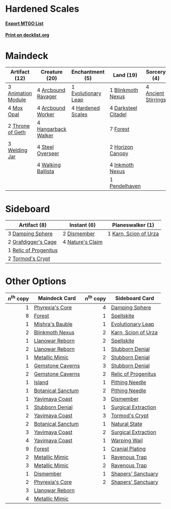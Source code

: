 # Hardened Scales

#### [Export MTGO List](../collection/Hardened%20Scales/Hardened%20Scales.txt)
#### [Print on decklist.org](http://decklist.org/?deckmain=4%09Ancient%20Stirrings%0A3%09Animation%20Module%0A4%09Arcbound%20Ravager%0A4%09Arcbound%20Worker%0A1%09Blinkmoth%20Nexus%0A4%09Darksteel%20Citadel%0A1%09Evolutionary%20Leap%0A7%09Forest%0A4%09Hangarback%20Walker%0A4%09Hardened%20Scales%0A2%09Horizon%20Canopy%0A4%09Inkmoth%20Nexus%0A4%09Mox%20Opal%0A1%09Pendelhaven%0A4%09Steel%20Overseer%0A2%09Throne%20of%20Geth%0A4%09Walking%20Ballista%0A3%09Welding%20Jar&deckside=3%09Damping%20Sphere%0A2%09Dismember%0A2%09Grafdigger's%20Cage%0A1%09Karn,%20Scion%20of%20Urza%0A4%09Nature's%20Claim%0A1%09Relic%20of%20Progenitus%0A2%09Tormod's%20Crypt)
# Maindeck

|                                        Artifact (12)                                        |                                        Creature (20)                                         |                                       Enchantment (5)                                        |                                          Land (19)                                           |                                         Sorcery (4)                                          |
|---------------------------------------------------------------------------------------------|----------------------------------------------------------------------------------------------|----------------------------------------------------------------------------------------------|----------------------------------------------------------------------------------------------|----------------------------------------------------------------------------------------------|
|3 [Animation Module](http://gatherer.wizards.com/Pages/Card/Details.aspx?multiverseid=417767)|4 [Arcbound Ravager](http://gatherer.wizards.com/Pages/Card/Details.aspx?multiverseid=370510) |1 [Evolutionary Leap](http://gatherer.wizards.com/Pages/Card/Details.aspx?multiverseid=398573)|1 [Blinkmoth Nexus](http://gatherer.wizards.com/Pages/Card/Details.aspx?multiverseid=370407)  |4 [Ancient Stirrings](http://gatherer.wizards.com/Pages/Card/Details.aspx?multiverseid=442148)|
|4 [Mox Opal](http://gatherer.wizards.com/Pages/Card/Details.aspx?multiverseid=397719)        |4 [Arcbound Worker](http://gatherer.wizards.com/Pages/Card/Details.aspx?multiverseid=370517)  |4 [Hardened Scales](http://gatherer.wizards.com/Pages/Card/Details.aspx?multiverseid=446874)  |4 [Darksteel Citadel](http://gatherer.wizards.com/Pages/Card/Details.aspx?multiverseid=397853)|                                                                                              |
|2 [Throne of Geth](http://gatherer.wizards.com/Pages/Card/Details.aspx?multiverseid=202675)  |4 [Hangarback Walker](http://gatherer.wizards.com/Pages/Card/Details.aspx?multiverseid=420600)|                                                                                              |7 [Forest](http://gatherer.wizards.com/Pages/Card/Details.aspx?multiverseid=439605)           |                                                                                              |
|3 [Welding Jar](http://gatherer.wizards.com/Pages/Card/Details.aspx?multiverseid=48328)      |4 [Steel Overseer](http://gatherer.wizards.com/Pages/Card/Details.aspx?multiverseid=420614)   |                                                                                              |2 [Horizon Canopy](http://gatherer.wizards.com/Pages/Card/Details.aspx?multiverseid=438806)   |                                                                                              |
|                                                                                             |4 [Walking Ballista](http://gatherer.wizards.com/Pages/Card/Details.aspx?multiverseid=423848) |                                                                                              |4 [Inkmoth Nexus](http://gatherer.wizards.com/Pages/Card/Details.aspx?multiverseid=213731)    |                                                                                              |
|                                                                                             |                                                                                              |                                                                                              |1 [Pendelhaven](http://gatherer.wizards.com/Pages/Card/Details.aspx?multiverseid=442233)      |                                                                                              |


# Sideboard

|                                          Artifact (8)                                          |                                        Instant (6)                                        |                                        Planeswalker (1)                                        |
|------------------------------------------------------------------------------------------------|-------------------------------------------------------------------------------------------|------------------------------------------------------------------------------------------------|
|3 [Damping Sphere](http://gatherer.wizards.com/Pages/Card/Details.aspx?multiverseid=443101)     |2 [Dismember](http://gatherer.wizards.com/Pages/Card/Details.aspx?multiverseid=397830)     |1 [Karn, Scion of Urza](http://gatherer.wizards.com/Pages/Card/Details.aspx?multiverseid=442889)|
|2 [Grafdigger's Cage](http://gatherer.wizards.com/Pages/Card/Details.aspx?multiverseid=426046)  |4 [Nature's Claim](http://gatherer.wizards.com/Pages/Card/Details.aspx?multiverseid=438743)|                                                                                                |
|1 [Relic of Progenitus](http://gatherer.wizards.com/Pages/Card/Details.aspx?multiverseid=205326)|                                                                                           |                                                                                                |
|2 [Tormod's Crypt](http://gatherer.wizards.com/Pages/Card/Details.aspx?multiverseid=389723)     |                                                                                           |                                                                                                |


# Other Options

|*n*<sup>th</sup> copy|                                       Maindeck Card                                        |*n*<sup>th</sup> copy|                                        Sideboard Card                                        |
|--------------------:|--------------------------------------------------------------------------------------------|--------------------:|----------------------------------------------------------------------------------------------|
|                    1|[Phyrexia's Core](http://gatherer.wizards.com/Pages/Card/Details.aspx?multiverseid=442804)  |                    4|[Damping Sphere](http://gatherer.wizards.com/Pages/Card/Details.aspx?multiverseid=443101)     |
|                    8|[Forest](http://gatherer.wizards.com/Pages/Card/Details.aspx?multiverseid=439605)           |                    1|[Spellskite](http://gatherer.wizards.com/Pages/Card/Details.aspx?multiverseid=397743)         |
|                    1|[Mishra's Bauble](http://gatherer.wizards.com/Pages/Card/Details.aspx?multiverseid=438787)  |                    1|[Evolutionary Leap](http://gatherer.wizards.com/Pages/Card/Details.aspx?multiverseid=398573)  |
|                    2|[Blinkmoth Nexus](http://gatherer.wizards.com/Pages/Card/Details.aspx?multiverseid=370407)  |                    2|[Karn, Scion of Urza](http://gatherer.wizards.com/Pages/Card/Details.aspx?multiverseid=442889)|
|                    1|[Llanowar Reborn](http://gatherer.wizards.com/Pages/Card/Details.aspx?multiverseid=373368)  |                    2|[Spellskite](http://gatherer.wizards.com/Pages/Card/Details.aspx?multiverseid=397743)         |
|                    2|[Llanowar Reborn](http://gatherer.wizards.com/Pages/Card/Details.aspx?multiverseid=373368)  |                    1|[Stubborn Denial](http://gatherer.wizards.com/Pages/Card/Details.aspx?multiverseid=386673)    |
|                    1|[Metallic Mimic](http://gatherer.wizards.com/Pages/Card/Details.aspx?multiverseid=423831)   |                    2|[Stubborn Denial](http://gatherer.wizards.com/Pages/Card/Details.aspx?multiverseid=386673)    |
|                    1|[Gemstone Caverns](http://gatherer.wizards.com/Pages/Card/Details.aspx?multiverseid=122094) |                    3|[Stubborn Denial](http://gatherer.wizards.com/Pages/Card/Details.aspx?multiverseid=386673)    |
|                    2|[Gemstone Caverns](http://gatherer.wizards.com/Pages/Card/Details.aspx?multiverseid=122094) |                    2|[Relic of Progenitus](http://gatherer.wizards.com/Pages/Card/Details.aspx?multiverseid=205326)|
|                    1|[Island](http://gatherer.wizards.com/Pages/Card/Details.aspx?multiverseid=439602)           |                    1|[Pithing Needle](http://gatherer.wizards.com/Pages/Card/Details.aspx?multiverseid=425815)     |
|                    1|[Botanical Sanctum](http://gatherer.wizards.com/Pages/Card/Details.aspx?multiverseid=417817)|                    2|[Pithing Needle](http://gatherer.wizards.com/Pages/Card/Details.aspx?multiverseid=425815)     |
|                    1|[Yavimaya Coast](http://gatherer.wizards.com/Pages/Card/Details.aspx?multiverseid=398566)   |                    3|[Dismember](http://gatherer.wizards.com/Pages/Card/Details.aspx?multiverseid=397830)          |
|                    1|[Stubborn Denial](http://gatherer.wizards.com/Pages/Card/Details.aspx?multiverseid=386673)  |                    1|[Surgical Extraction](http://gatherer.wizards.com/Pages/Card/Details.aspx?multiverseid=397706)|
|                    2|[Yavimaya Coast](http://gatherer.wizards.com/Pages/Card/Details.aspx?multiverseid=398566)   |                    3|[Tormod's Crypt](http://gatherer.wizards.com/Pages/Card/Details.aspx?multiverseid=389723)     |
|                    2|[Botanical Sanctum](http://gatherer.wizards.com/Pages/Card/Details.aspx?multiverseid=417817)|                    1|[Natural State](http://gatherer.wizards.com/Pages/Card/Details.aspx?multiverseid=407646)      |
|                    3|[Yavimaya Coast](http://gatherer.wizards.com/Pages/Card/Details.aspx?multiverseid=398566)   |                    2|[Surgical Extraction](http://gatherer.wizards.com/Pages/Card/Details.aspx?multiverseid=397706)|
|                    4|[Yavimaya Coast](http://gatherer.wizards.com/Pages/Card/Details.aspx?multiverseid=398566)   |                    1|[Warping Wail](http://gatherer.wizards.com/Pages/Card/Details.aspx?multiverseid=407522)       |
|                    9|[Forest](http://gatherer.wizards.com/Pages/Card/Details.aspx?multiverseid=439605)           |                    1|[Cranial Plating](http://gatherer.wizards.com/Pages/Card/Details.aspx?multiverseid=205328)    |
|                    2|[Metallic Mimic](http://gatherer.wizards.com/Pages/Card/Details.aspx?multiverseid=423831)   |                    1|[Ravenous Trap](http://gatherer.wizards.com/Pages/Card/Details.aspx?multiverseid=197537)      |
|                    3|[Metallic Mimic](http://gatherer.wizards.com/Pages/Card/Details.aspx?multiverseid=423831)   |                    2|[Ravenous Trap](http://gatherer.wizards.com/Pages/Card/Details.aspx?multiverseid=197537)      |
|                    1|[Dismember](http://gatherer.wizards.com/Pages/Card/Details.aspx?multiverseid=397830)        |                    1|[Shapers' Sanctuary](http://gatherer.wizards.com/Pages/Card/Details.aspx?multiverseid=435362) |
|                    2|[Phyrexia's Core](http://gatherer.wizards.com/Pages/Card/Details.aspx?multiverseid=442804)  |                    2|[Shapers' Sanctuary](http://gatherer.wizards.com/Pages/Card/Details.aspx?multiverseid=435362) |
|                    3|[Llanowar Reborn](http://gatherer.wizards.com/Pages/Card/Details.aspx?multiverseid=373368)  |                     |                                                                                              |
|                    4|[Metallic Mimic](http://gatherer.wizards.com/Pages/Card/Details.aspx?multiverseid=423831)   |                     |                                                                                              |

